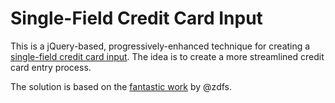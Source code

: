 Single-Field Credit Card Input
=======

This is a jQuery-based, progressively-enhanced technique for creating a [single-field credit card input](http://www.lukew.com/ff/entry.asp?1667). The idea is to create a more streamlined credit card entry process.

The solution is based on the [fantastic work](http://zdfs.github.io/toscani/paymentInfo/index.html) by @zdfs.
